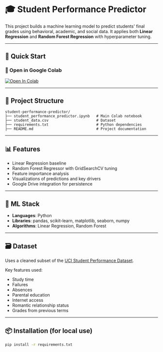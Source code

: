 # 🎓 Student Performance Predictor

This project builds a machine learning model to predict students' final grades using behavioral, academic, and social data. It applies both **Linear Regression** and **Random Forest Regression** with hyperparameter tuning.

---

## 🚀 Quick Start

### 🔗 Open in Google Colab

[![Open In Colab](https://colab.research.google.com/assets/colab-badge.svg)](https://colab.research.google.com/github/munvar021/Student-Performance-Predictor/blob/main/student_performance_predictor.ipynb)

---

## 📂 Project Structure

```text
student-performance-predictor/
├── student_performance_predictor.ipynb   # Main Colab notebook
├── student_data.csv                      # Dataset
├── requirements.txt                      # Python dependencies
├── README.md                             # Project documentation
```

---

## 📊 Features

- Linear Regression baseline
- Random Forest Regressor with GridSearchCV tuning
- Feature importance analysis
- Visualizations of predictions and key drivers
- Google Drive integration for persistence

---

## 🧠 ML Stack

- **Languages**: Python
- **Libraries**: pandas, scikit-learn, matplotlib, seaborn, numpy
- **Algorithms**: Linear Regression, Random Forest

---

## 🗃️ Dataset

Uses a cleaned subset of the [UCI Student Performance Dataset](https://archive.ics.uci.edu/ml/datasets/Student+Performance).

Key features used:

- Study time
- Failures
- Absences
- Parental education
- Internet access
- Romantic relationship status
- Grades from previous terms

---

## 📦 Installation (for local use)

```bash
pip install -r requirements.txt
```
